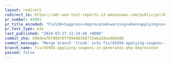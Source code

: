```yaml
---
layout: redirect
redirect_to: https://a8c-woo-test-reports.s3.amazonaws.com/public/pr/45981/e2e/index.html
pr_number: 45981
pr_title_encoded: "Fix%3A+Suppress+deprecated+warning+when+applying+a+coupon+on+Cart+in+PHP+%3E+8.0"
pr_test_type: e2e
last_published: "2024-03-27 11:14:48 +0000"
commit_sha: 598dea76f986f6f769e883b8715a6a2daed6bdd8
commit_message: "Merge branch 'trunk' into fix/45956-applying-coupons-in-generates-php…"
branch_name: fix/45956-applying-coupons-in-generates-php-deprecated
passed: false
---
```

